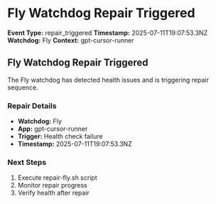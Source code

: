 # Fly Watchdog Repair Triggered

**Event Type:** repair_triggered
**Timestamp:** 2025-07-11T19:07:53.3NZ
**Watchdog:** Fly
**Context:** gpt-cursor-runner


## Fly Watchdog Repair Triggered

The Fly watchdog has detected health issues and is triggering repair sequence.

### Repair Details
- **Watchdog:** Fly
- **App:** gpt-cursor-runner
- **Trigger:** Health check failure
- **Timestamp:** 2025-07-11T19:07:53.3NZ

### Next Steps
1. Execute repair-fly.sh script
2. Monitor repair progress
3. Verify health after repair


